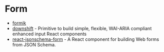 # Form

- [formik](https://github.com/jaredpalmer/formik)
- [downshift](https://github.com/downshift-js/downshift) - Primitive to build simple, flexible, WAI-ARIA compliant enhanced input React components 
- [react-jsonschema-form](https://github.com/rjsf-team/react-jsonschema-form) - A React component for building Web forms from JSON Schema.
